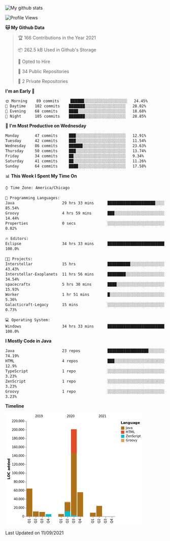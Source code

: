 ![My github stats](https://github-readme-stats.vercel.app/api?username=romvoid95&theme=gruvbox&include_all_commits=true&show_icons=true")

<!--START_SECTION:waka-->
![Profile Views](http://img.shields.io/badge/Profile%20Views-2-blue)

**🐱 My Github Data** 

> 🏆 166 Contributions in the Year 2021
 > 
> 📦 262.5 kB Used in Github's Storage 
 > 
> 💼 Opted to Hire
 > 
> 📜 34 Public Repositories 
 > 
> 🔑 2 Private Repositories  
 > 
**I'm an Early 🐤** 

```text
🌞 Morning    89 commits     ██████░░░░░░░░░░░░░░░░░░░   24.45% 
🌆 Daytime    102 commits    ███████░░░░░░░░░░░░░░░░░░   28.02% 
🌃 Evening    68 commits     ████░░░░░░░░░░░░░░░░░░░░░   18.68% 
🌙 Night      105 commits    ███████░░░░░░░░░░░░░░░░░░   28.85%

```
📅 **I'm Most Productive on Wednesday** 

```text
Monday       47 commits     ███░░░░░░░░░░░░░░░░░░░░░░   12.91% 
Tuesday      42 commits     ███░░░░░░░░░░░░░░░░░░░░░░   11.54% 
Wednesday    86 commits     ██████░░░░░░░░░░░░░░░░░░░   23.63% 
Thursday     50 commits     ███░░░░░░░░░░░░░░░░░░░░░░   13.74% 
Friday       34 commits     ██░░░░░░░░░░░░░░░░░░░░░░░   9.34% 
Saturday     41 commits     ██░░░░░░░░░░░░░░░░░░░░░░░   11.26% 
Sunday       64 commits     ████░░░░░░░░░░░░░░░░░░░░░   17.58%

```


📊 **This Week I Spent My Time On** 

```text
⌚︎ Time Zone: America/Chicago

💬 Programming Languages: 
Java                     29 hrs 33 mins      █████████████████████░░░░   85.54% 
Groovy                   4 hrs 59 mins       ███░░░░░░░░░░░░░░░░░░░░░░   14.44% 
Properties               0 secs              ░░░░░░░░░░░░░░░░░░░░░░░░░   0.02%

🔥 Editors: 
Eclipse                  34 hrs 33 mins      █████████████████████████   100.0%

🐱‍💻 Projects: 
Interstellar             15 hrs              ██████████░░░░░░░░░░░░░░░   43.43% 
Interstellar-Exoplanets  11 hrs 56 mins      ████████░░░░░░░░░░░░░░░░░   34.54% 
spacecraftx              5 hrs 30 mins       ████░░░░░░░░░░░░░░░░░░░░░   15.93% 
Worker                   1 hr 51 mins        █░░░░░░░░░░░░░░░░░░░░░░░░   5.36% 
Galacticraft-Legacy      15 mins             ░░░░░░░░░░░░░░░░░░░░░░░░░   0.73%

💻 Operating System: 
Windows                  34 hrs 33 mins      █████████████████████████   100.0%

```

**I Mostly Code in Java** 

```text
Java                     23 repos            ██████████████████░░░░░░░   74.19% 
HTML                     4 repos             ███░░░░░░░░░░░░░░░░░░░░░░   12.9% 
TypeScript               1 repo              ░░░░░░░░░░░░░░░░░░░░░░░░░   3.23% 
ZenScript                1 repo              ░░░░░░░░░░░░░░░░░░░░░░░░░   3.23% 
Groovy                   1 repo              ░░░░░░░░░░░░░░░░░░░░░░░░░   3.23%

```


**Timeline**

![Chart not found](https://raw.githubusercontent.com/ROMVoid95/ROMVoid95/master/charts/bar_graph.png) 


 Last Updated on 11/09/2021
<!--END_SECTION:waka-->
